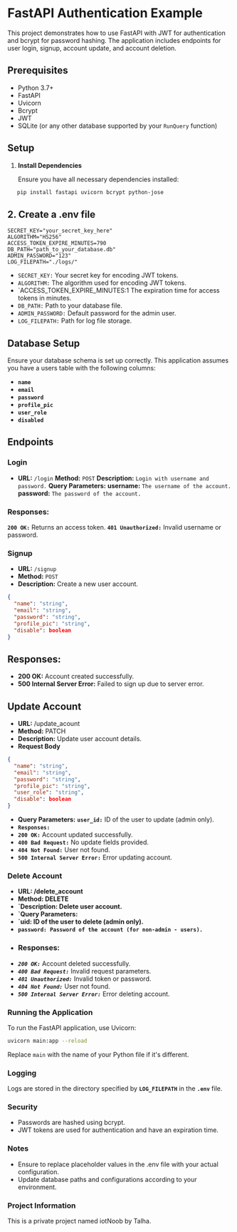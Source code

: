 # FastAPI Authentication Example

This project demonstrates how to use FastAPI with JWT for authentication and bcrypt for password hashing. The application includes endpoints for user login, signup, account update, and account deletion. 

## Prerequisites

- Python 3.7+
- FastAPI
- Uvicorn
- Bcrypt
- JWT
- SQLite (or any other database supported by your `RunQuery` function)

## Setup

1. **Install Dependencies**

   Ensure you have all necessary dependencies installed:

```bash
   pip install fastapi uvicorn bcrypt python-jose
```
## 2. Create a .env file

```env
SECRET_KEY="your_secret_key_here"
ALGORITHM="HS256"
ACCESS_TOKEN_EXPIRE_MINUTES=790
DB_PATH="path_to_your_database.db"
ADMIN_PASSWORD="123"
LOG_FILEPATH="./logs/"
```

- `SECRET_KEY:` Your secret key for encoding JWT tokens.
- `ALGORITHM:` The algorithm used for encoding JWT tokens.
- `ACCESS_TOKEN_EXPIRE_MINUTES:1 The expiration time for access     tokens in minutes.
- `DB_PATH:` Path to your database file.
- `ADMIN_PASSWORD:` Default password for the admin user.
- `LOG_FILEPATH:` Path for log file storage.
## Database Setup
Ensure your database schema is set up correctly. This application assumes you have a users table with the following columns:

- **`name`**
- **`email`**
- **`password`**
- **`profile_pic`**
- **`user_role`**
- **`disabled`**

## Endpoints
### Login
- **URL:** `/login`
**Method:** `POST`
**Description:** `Login with username and password.`
**Query Parameters:**
**username:** `The username of the account.`
**password:** `The password of the account.`
### **Responses:**
**`200 OK:`** Returns an access token.
**`401 Unauthorized:`** Invalid username or password.
### **Signup**
- **URL:** `/signup`
- **Method:** `POST`
- **Description:** Create a new user account.
```json
{
  "name": "string",
  "email": "string",
  "password": "string",
  "profile_pic": "string",
  "disable": boolean
}

```
##  Responses:
- **200 OK:** Account created successfully.
- **500 Internal Server Error:** Failed to sign up due to server error.

## Update Account
- **URL:** /update_acount
- **Method:** PATCH
- **Description:** Update user account details.
- **Request Body**
```json
{
  "name": "string",
  "email": "string",
  "password": "string",
  "profile_pic": "string",
  "user_role": "string",
  "disable": boolean
}

```


- **Query Parameters:**
**`user_id:`** ID of the user to update (admin only).
- **`Responses:`**
- **`200 OK:`** Account updated successfully.
- **`400 Bad Request:`** No update fields provided.
- **`404 Not Found:`** User not found.
- **`500 Internal Server Error:`** Error updating account.
### Delete Account
- **URL: /delete_account**
- **Method: DELETE**
- **`Description: Delete user account.**
- **`Query Parameters:**
- **`uid: ID of the user to delete (admin only).**
- **`password: Password of the account (for non-admin - users).`**
- ### Responses:
- ***`200 OK:`*** Account deleted successfully.
- ***`400 Bad Request:`*** Invalid request parameters.
- ***`401 Unauthorized:`*** Invalid token or password.
- ***`404 Not Found:`*** User not found.
- ***`500 Internal Server Error:`*** Error deleting account.

### Running the Application

To run the FastAPI application, use Uvicorn:

```bash
uvicorn main:app --reload
```
Replace `main` with the name of your Python file if it's different.

### Logging
Logs are stored in the directory specified by **`LOG_FILEPATH`** in the **`.env`** file.
### Security
- Passwords are hashed using bcrypt.
- JWT tokens are used for authentication and have an expiration time.
### Notes
- Ensure to replace placeholder values in the .env file with your actual configuration.
- Update database paths and configurations according to your environment.
 
### Project Information
This is a private project named iotNoob by Talha.